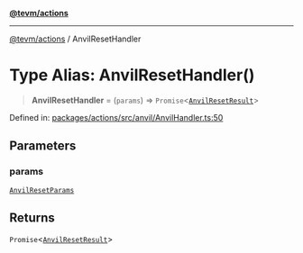 [**@tevm/actions**](../README.md)

***

[@tevm/actions](../globals.md) / AnvilResetHandler

# Type Alias: AnvilResetHandler()

> **AnvilResetHandler** = (`params`) => `Promise`\<[`AnvilResetResult`](AnvilResetResult.md)\>

Defined in: [packages/actions/src/anvil/AnvilHandler.ts:50](https://github.com/evmts/tevm-monorepo/blob/main/packages/actions/src/anvil/AnvilHandler.ts#L50)

## Parameters

### params

[`AnvilResetParams`](AnvilResetParams.md)

## Returns

`Promise`\<[`AnvilResetResult`](AnvilResetResult.md)\>

